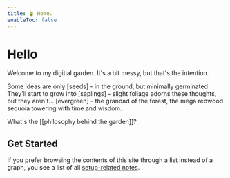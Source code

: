```yaml
---
title: 🪴 Home.
enableToc: false
---
```


# Hello
Welcome to my digitial garden. It's a bit messy, but that's the intention. 

Some ideas are only [seeds] - in the ground, but minimally germinated
They'll start to grow into [saplings] - slight foliage adorns these thoughts, but they aren't...
[evergreen] - the grandad of the forest, the mega redwood sequoia towering with time and wisdom. 

What's the [[philosophy behind the garden]]?  

## Get Started

If you prefer browsing the contents of this site through a list instead of a graph, you see a list of all [setup-related notes](/tags/setup).


